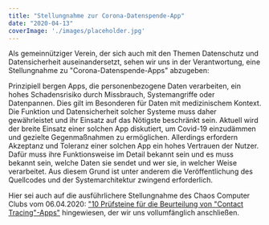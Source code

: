 ```yaml
---
title: "Stellungnahme zur Corona-Datenspende-App"
date: "2020-04-13"
coverImage: './images/placeholder.jpg'
---
```


Als gemeinnütziger Verein, der sich auch mit den Themen Datenschutz und Datensicherheit auseinandersetzt, sehen wir uns in der Verantwortung, eine Stellungnahme zu "Corona-Datenspende-Apps" abzugeben:

Prinzipiell bergen Apps, die personenbezogene Daten verarbeiten, ein hohes Schadensrisiko durch Missbrauch, Systemangriffe oder Datenpannen. Dies gilt im Besonderen für Daten mit medizinischem Kontext. Die Funktion und Datensicherheit solcher Systeme muss daher gewährleistet und ihr Einsatz auf das Nötigste beschränkt sein. Aktuell wird der breite Einsatz einer solchen App diskutiert, um Covid-19 einzudämmen und gezielte Gegenmaßnahmen zu ermöglichen. Allerdings erfordern Akzeptanz und Toleranz einer solchen App ein hohes Vertrauen der Nutzer. Dafür muss ihre Funktionsweise im Detail bekannt sein und es muss bekannt sein, welche Daten sie sendet und wer sie, in welcher Weise verarbeitet. Aus diesem Grund ist unter anderem die Veröffentlichung des Quellcodes und der Systemarchitektur zwingend erforderlich.

Hier sei auch auf die ausführlichere Stellungnahme des Chaos Computer Clubs vom 06.04.2020: ["10 Prüfsteine für die Beurteilung von "Contact Tracing"-Apps"](https://www.ccc.de/de/updates/2020/contact-tracing-requirements) hingewiesen, der wir uns vollumfänglich anschließen.
